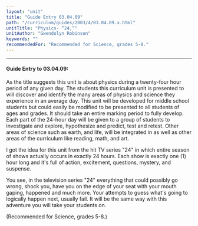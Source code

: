 ```yaml
---
layout: "unit"
title: "Guide Entry 03.04.09"
path: "/curriculum/guides/2003/4/03.04.09.x.html"
unitTitle: "Physics- “24,”"
unitAuthor: "Gwendolyn Robinson"
keywords: ""
recommendedFor: "Recommended for Science, grades 5-8."
---
```

<body>
<hr/>
<h4>
Guide Entry to 03.04.09:
</h4>
<p>
As the title suggests this unit is about physics during a twenty-four hour period of any given day.  The students this curriculum unit is presented to will discover and identify the many areas of physics and science they experience in an average day. This unit will be developed for middle school students but could easily be modified to be presented to all students of ages and grades.  It should take an entire marking period to fully develop.  Each part of the 24-hour day will be given to a group of students to investigate and explore, hypothesize and predict, test and retest.  Other areas of science such as earth, and life, will be integrated in as well as other areas of the curriculum like reading, math, and art.
</p>
<p>
I got the idea for this unit from the hit TV series "24" in which entire season of shows actually occurs in exactly 24 hours.  Each show is exactly one (1) hour long and it's full of action, excitement, questions, mystery, and suspense.
</p>
<p>
You see, in the television series "24" everything that could possibly go wrong, shock you, have you on the edge of your seat with your mouth gaping, happened and much more.  Your attempts to guess what's going to logically happen next, usually fail.  It will be the same way with this adventure you will take your students on.
</p>
<p>
(Recommended for Science, grades 5-8.)
</p>
</body>
